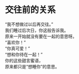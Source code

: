 # 交往前的关系

“我不想做过以后再交往。”
\
我们睡过后次日，你这般告诉我。
\
原来一开始就没有要在一起的意思呀。
\
“喜欢你！”
\
“你真可爱！”
\
“想和你待在一起！”
\
你的这些甜言蜜语，
\
原来都只是“想睡你”的意思。













